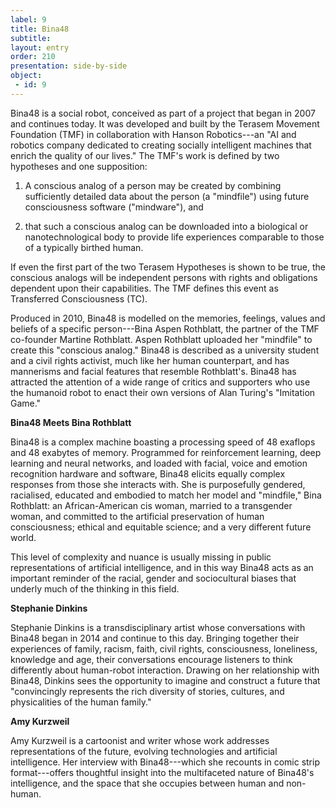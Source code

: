 ```yaml
---
label: 9
title: Bina48
subtitle:
layout: entry
order: 210
presentation: side-by-side
object:
 - id: 9 
---
```


Bina48 is a social robot, conceived as part of a project that began in 2007 and continues today. It was developed and built by the Terasem Movement Foundation (TMF) in collaboration with Hanson Robotics---an "AI and robotics company dedicated to creating socially intelligent machines that enrich the quality of our lives." The TMF's work is defined by two hypotheses and one supposition:

   1. A conscious analog of a person may be created by combining sufficiently detailed data about the person (a "mindfile") using future consciousness software ("mindware"), and

   2. that such a conscious analog can be downloaded into a biological or nanotechnological body to provide life experiences comparable to those of a typically birthed human.

If even the first part of the two Terasem Hypotheses is shown to be true, the conscious analogs will be independent persons with rights and obligations dependent upon their capabilities. The TMF defines this event as Transferred Consciousness (TC).

Produced in 2010, Bina48 is modelled on the memories, feelings, values and beliefs of a specific person---Bina Aspen Rothblatt, the partner of the TMF co-founder Martine Rothblatt. Aspen Rothblatt uploaded her "mindfile" to create this "conscious analog." Bina48 is described as a university student and a civil rights activist, much like her human counterpart, and has mannerisms and facial features that resemble Rothblatt's. Bina48 has attracted the attention of a wide range of critics and supporters who use the humanoid robot to enact their own versions of Alan Turing's "Imitation Game."

**Bina48 Meets Bina Rothblatt**

Bina48 is a complex machine boasting a processing speed of 48 exaflops and 48 exabytes of memory. Programmed for reinforcement learning, deep learning and neural networks, and loaded with facial, voice and emotion recognition hardware and software, Bina48 elicits equally complex responses from those she interacts with. She is purposefully gendered, racialised, educated and embodied to match her model and "mindfile," Bina Rothblatt: an African-American cis woman, married to a transgender woman, and committed to the artificial preservation of human consciousness; ethical and equitable science; and a very different future world.

This level of complexity and nuance is usually missing in public representations of artificial intelligence, and in this way Bina48 acts as an important reminder of the racial, gender and sociocultural biases that underly much of the thinking in this field.

**Stephanie Dinkins**

Stephanie Dinkins is a transdisciplinary artist whose conversations with Bina48 began in 2014 and continue to this day. Bringing together their experiences of family, racism, faith, civil rights, consciousness, loneliness, knowledge and age, their conversations encourage listeners to think differently about human-robot interaction. Drawing on her relationship with Bina48, Dinkins sees the opportunity to imagine and construct a future that "convincingly represents the rich diversity of stories, cultures, and physicalities of the human family."

**Amy Kurzweil**

Amy Kurzweil is a cartoonist and writer whose work addresses representations of the future, evolving technologies and artificial intelligence. Her interview with Bina48---which she recounts in comic strip format---offers thoughtful insight into the multifaceted nature of Bina48's intelligence, and the space that she occupies between human and non-human.
